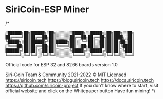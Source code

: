 # SiriCoin-ESP Miner

/*
  
    ░██████╗██╗██████╗░██╗░░░░░░░█████╗░░█████╗░██╗███╗░░██╗
    ██╔════╝██║██╔══██╗██║░░░░░░██╔══██╗██╔══██╗██║████╗░██║
    ╚█████╗░██║██████╔╝██║█████╗██║░░╚═╝██║░░██║██║██╔██╗██║
    ░╚═══██╗██║██╔══██╗██║╚════╝██║░░██╗██║░░██║██║██║╚████║
    ██████╔╝██║██║░░██║██║░░░░░░╚█████╔╝╚█████╔╝██║██║░╚███║
    ╚═════╝░╚═╝╚═╝░░╚═╝╚═╝░░░░░░░╚════╝░░╚════╝░╚═╝╚═╝░░╚══╝
  Official code for ESP 32 and 8266 boards                 version 1.0
  
  Siri-Coin Team & Community 2021-2022 © MIT Licensed
  https://siricoin.tech
  https://blog.siricoin.tech
  https://docs.siricoin.tech
  https://github.com/siricoin-project
  If you don't know where to start, visit official website and click on
  the Whitepaper button Have fun mining!
*/
